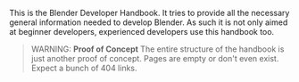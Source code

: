 This is the Blender Developer Handbook. It tries to provide all the necessary general information needed to develop Blender. As such it is not only aimed at beginner developers, experienced developers use this handbook too.

> WARNING: __Proof of Concept__
> The entire structure of the handbook is just another proof of concept. Pages are empty or don't even exist. Expect a bunch of 404 links.